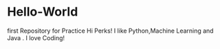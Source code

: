 # Hello-World
first Repository for Practice
Hi Perks!
I like Python,Machine Learning and Java .
I love Coding!
